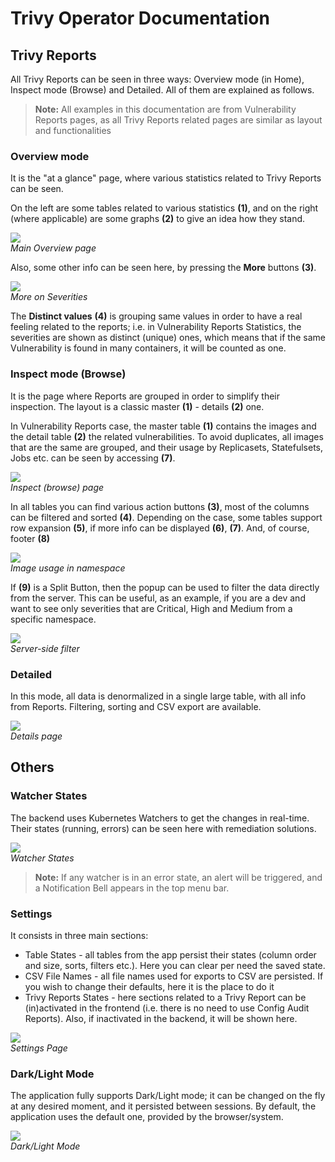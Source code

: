 # Trivy Operator Documentation

## Trivy Reports

All Trivy Reports can be seen in three ways: Overview mode (in Home), 
Inspect mode (Browse) and Detailed. All of them are explained as follows.

> **Note:** All examples in this documentation are from Vulnerability Reports pages, as all Trivy Reports related pages are similar as layout and functionalities

### Overview mode

It is the "at a glance" page, where various statistics related to Trivy Reports can be seen.

On the left are some tables related to various statistics **(1)**, and on the right (where applicable) are some graphs **(2)** to give an idea how they stand.

![](imgs/vr-home.png)
<br>*Main Overview page*

Also, some other info can be seen here, by pressing the **More** buttons **(3)**.

![](imgs/vr-home-details.png)
<br>*More on Severities*

The **Distinct values** **(4)** is grouping same values in order to have a real feeling related to the reports; i.e. in Vulnerability Reports Statistics, the severities are shown as distinct (unique) ones, which means that if the same Vulnerability is found in many containers, it will be counted as one.

### Inspect mode (Browse)

It is the page where Reports are grouped in order to simplify their inspection. The layout is a classic master **(1)** - details **(2)** one.

In Vulnerability Reports case, the master table **(1)** contains the images and the detail table **(2)** the related vulnerabilities. To avoid duplicates, all images that are the same are grouped, and their usage by Replicasets, Statefulsets, Jobs etc. can be seen by accessing **(7)**.

![](imgs/vr-dark.png)
<br>*Inspect (browse) page*

In all tables you can find various action buttons **(3)**, most of the columns can be filtered and sorted **(4)**. Depending on the case, some tables support row expansion **(5)**, if more info can be displayed **(6)**, **(7)**. And, of course, footer **(8)**

![](imgs/vr-image-usage.png)
<br>*Image usage in namespace*

If **(9)** is a Split Button, then the popup can be used to filter the data directly from the server. This can be useful, as an example, if you are a dev and want to see only severities that are Critical, High and Medium from a specific namespace.

![](imgs/vr-filter.png)
<br>*Server-side filter*

### Detailed

In this mode, all data is denormalized in a single large table, with all info from Reports. Filtering, sorting and CSV export are available.

![](imgs/vr-detailed.png)
<br>*Details page*

## Others

### Watcher States

The backend uses Kubernetes Watchers to get the changes in real-time. Their states (running, errors) can be seen here with remediation solutions.

![](imgs/watcher-states.png)
<br>*Watcher States*

> **Note:** If any watcher is in an error state, an alert will be triggered, and a Notification Bell appears in the top menu bar.

### Settings

It consists in three main sections:
- Table States - all tables from the app persist their states (column order and size, sorts, filters etc.). Here you can clear per need the saved state.
- CSV File Names - all file names used for exports to CSV are persisted. If you wish to change their defaults, here it is the place to do it
- Trivy Reports States - here sections related to a Trivy Report can be (in)activated in the frontend (i.e. there is no need to use Config Audit Reports). Also, if inactivated in the backend, it will be shown here.

![](imgs/settings.png)
<br>*Settings Page*

### Dark/Light Mode

The application fully supports Dark/Light mode; it can be changed on the fly at any desired moment, and it persisted between sessions. By default, the application uses the default one, provided by the browser/system.

![](imgs/vr-combined.png)
<br>*Dark/Light Mode*
